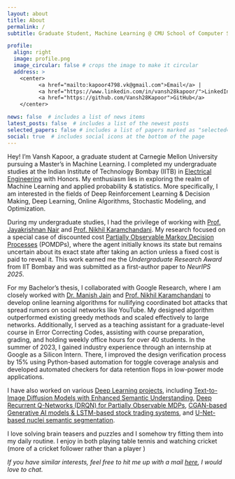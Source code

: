 ```yaml
---
layout: about
title: About
permalink: /
subtitle: Graduate Student, Machine Learning @ CMU School of Computer Science

profile:
  align: right
  image: profile.png
  image_circular: false # crops the image to make it circular
  address: >
    <center>
          <a href="mailto:kapoor4798.vk@gmail.com">Email</a> |
          <a href="https://www.linkedin.com/in/vansh28kapoor/">LinkedIn</a> | 
          <a href="https://github.com/Vansh28Kapoor">GitHub</a>
    </center>

news: false  # includes a list of news items
latest_posts: false  # includes a list of the newest posts
selected_papers: false # includes a list of papers marked as "selected={true}"
social: true  # includes social icons at the bottom of the page
---
```



Hey! I’m Vansh Kapoor, a graduate student at Carnegie Mellon University pursuing a Master’s in Machine Learning. I completed my undergraduate studies at the Indian Institute of Technology Bombay (IITB) in [Electrical Engineering](https://www.ee.iitb.ac.in/web/index.php) with Honors. My enthusiasm lies in exploring the realm of Machine Learning and applied probability & statistics. More specifically, I am interested in the fields of Deep Reinforcement Learning & Decision Making, Deep Learning, Online Algorithms, Stochastic Modeling, and Optimization.

During my undergraduate studies, I had the privilege of working with <a href="https://www.ee.iitb.ac.in/~jayakrishnan.nair">Prof. Jayakrishnan Nair</a> and <a href="https://sites.google.com/site/nikhilkaram/">Prof. Nikhil Karamchandani</a>. My research focused on a special case of discounted cost [Partially Observable Markov Decision Processes](/Research) (POMDPs), where the agent initially knows its state but remains uncertain about its exact state after taking an action unless a fixed cost is paid to reveal it. This work earned me the *Undergraduate Research Award* from IIT Bombay and was submitted as a first-author paper to *NeurIPS  2025*.

For my Bachelor’s thesis, I collaborated with Google Research, where I am closely worked with <a href="https://www.linkedin.com/in/manish-jain-kj2020/">Dr. Manish Jain</a> and <a href="https://sites.google.com/site/nikhilkaram/">Prof. Nikhil Karamchandani</a>  to develop online learning algorithms for nullifying coordinated bot attacks that spread rumors on social networks like YouTube. My designed algorithm outperformed existing greedy methods and scaled effectively to large networks. Additionally, I served as a teaching assistant for a graduate-level course in Error Correcting Codes, assisting with course preparation, grading, and holding weekly office hours for over 40 students. In the summer of 2023, I gained industry experience through an internship at Google as a Silicon Intern. There, I improved the design verification process by 15% using Python-based automation for toggle coverage analysis and developed automated checkers for data retention flops in low-power mode applications.

I have also worked on various [Deep Learning projects](/projects), including [Text-to-Image Diffusion Models with Enhanced Semantic Understanding](/projects/SUR), [Deep Recurrent Q-Networks (DRQN) for Partially Observable MDPs](projects/DQRN), [CGAN-based Generative AI models & LSTM-based stock trading systems](/projects/AdvancedML), and [U-Net-based nuclei semantic segmentation](/projects/Image-Segmentation).

I love solving brain teasers and puzzles and I somehow try fitting them into my daily routine. I enjoy in both playing table tennis and watching cricket (more of a cricket follower rather than a player )



_If you have similar interests, feel free to hit me up with a mail <a href="mailto:kapoor4798.vk@gmail.com?subject=Hi">here</a>, I would love to chat._


<!-- Write your biography here. Tell the world about yourself. Link to your favorite [subreddit](http://reddit.com). You can put a picture in, too. The code is already in, just name your picture `prof_pic.jpg` and put it in the `img/` folder.

Put your address / P.O. box / other info right below your picture. You can also disable any of these elements by editing `profile` property of the YAML header of your `_pages/about.md`. Edit `_bibliography/papers.bib` and Jekyll will render your [publications page](/al-folio/publications/) automatically.

Link to your social media connections, too. This theme is set up to use [Font Awesome icons](http://fortawesome.github.io/Font-Awesome/) and [Academicons](https://jpswalsh.github.io/academicons/), like the ones below. Add your Facebook, Twitter, LinkedIn, Google Scholar, or just disable all of them. -->
